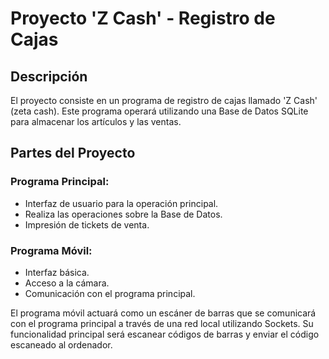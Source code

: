 # Proyecto 'Z Cash' - Registro de Cajas

## Descripción
El proyecto consiste en un programa de registro de cajas llamado 'Z Cash' (zeta cash). Este programa operará utilizando una Base de Datos SQLite para almacenar los artículos y las ventas.

## Partes del Proyecto

### Programa Principal:
- Interfaz de usuario para la operación principal.
- Realiza las operaciones sobre la Base de Datos.
- Impresión de tickets de venta.

### Programa Móvil:
- Interfaz básica.
- Acceso a la cámara.
- Comunicación con el programa principal.

El programa móvil actuará como un escáner de barras que se comunicará con el programa principal a través de una red local utilizando Sockets. Su funcionalidad principal será escanear códigos de barras y enviar el código escaneado al ordenador.



